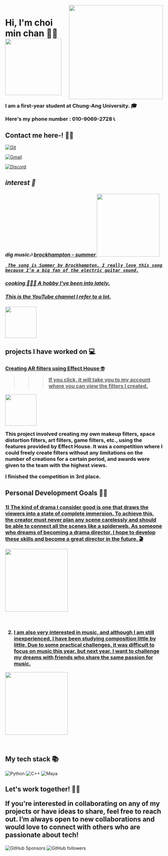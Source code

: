 <img align="right" src="https://www.cau.ac.kr/cau/img/about/ui1_a_1.png" width="300"/> 

<h1> Hi, I'm choi min chan 🙋🏻<img src="https://external-preview.redd.it/b3nJgB6P89t7Zdj0CiGdcn4v9MSC8RyPInxynuF26Ew.jpg?auto=webp&s=8211fa47b30c570dd7ab8a238989af87d6dd8893" height="180"></h1>
<h3>
  I am a first-year student at Chung-Ang University. 🎓
  
  Here's my phone number : 010-9069-2728 📞

</h3>
<h2> Contact me here-! 🤙🏻 </h2>
 
[![Git](https://img.shields.io/badge/-Git-F05032?style=for-the-badge&logo=git&logoColor=ffffff)](https://github.com/chan107)

[![Gmail](https://img.shields.io/badge/Gmail-red?style=for-the-badge&logo=gmail&logoColor=white)](mailto:min050924@gmail.com)


[![Discord](https://img.shields.io/discord/1191237524853641319?logo=discord&logoColor=white)](https://discord.gg/https://discord.gg/m3rjgYuh)

<p>
  <em>
    <h2>
      interest 🧐
    </h2>
   <h3>
    dig music🎶
      <a href="https://www.youtube.com/watch?v=p38xW-IjvOc">
       brockhampton - summer  <img src="https://i1.sndcdn.com/artworks-000306241173-oeq6eq-t500x500.jpg" height="200px" />
  
     The song is Summer by Brockhampton. I really love this song because I’m a big fan of the electric guitar sound.
  </h3>
 </em>
<em>
<h3>

 cooking 🧑🏻‍🍳
 <a href="https://www.youtube.com/@notorious_foodie">
A hobby I've been into lately.
<h4>
  This is the YouTube channel I refer to a lot.
</h4>
 

<img src="https://yt3.googleusercontent.com/ytc/AIdro_mjPOB8h-cMEZq3ctWbl3AHfCcNiO_vgr5Gym-NJAlDXJ4=s900-c-k-c0x00ffffff-no-rj" height="100px"/> </a>
</h3>
</em>
</em>
</p>


<h2>
 projects I have worked on 💻 
</h2>
<h3>
  <a href="https://www.tiktok.com/@hunmin0209?is_from_webapp=1&sender_device=pc">
    Creating AR filters using Effect House 🤓
    
    
  
>>> If you click, it will take you to my account where you can view the filters I created.
>>>
  <img src="https://encrypted-tbn0.gstatic.com/images?q=tbn:ANd9GcRnzB1xr0ZFTFxYuDse9TSOMZiUwGJ1w3ZSmA&s" height="100px"/> </a>
    
>>> 
This project involved creating my own makeup filters, space distortion filters, art filters, game filters, etc., using the features provided by Effect House. It was a competition where I could freely create filters without any limitations on the number of creations for a certain period, and awards were given to the team with the highest views.

I finished the competition in 3rd place.



 
</h3>

<h2>
  Personal Development Goals ✌🏻
</h2>
<h3>
  <a href="https://www.youtube.com/watch?v=F8bsJsGXYq0">
  1) The kind of drama I consider good is one that draws the viewers into a state of complete immersion. To achieve this, the creator must never plan any scene carelessly and should be able to connect all the scenes like a spiderweb. As someone who dreams of becoming a drama director, I hope to develop these skills and become a great director in the future. 🎬
    
    
  
  
  <img src="https://upload.wikimedia.org/wikipedia/en/0/0b/House_of_Cards_season_1.png" height="200px"/> </a>
</h3>
<br />

<h3>
   <a href="https://www.youtube.com/watch?v=HmAsUQEFYGI">

     
 2) I am also very interested in music, and although I am still inexperienced, I have been studying composition little by little. Due to some practical challenges, it was difficult to focus on music this year, but next year, I want to challenge my dreams with friends who share the same passion for music.


  <img src="https://i.scdn.co/image/ab67616d00001e027005885df706891a3c182a57" height="200px"/> </a>
</h3>

<br />
<h2> My tech stack 📚 </h2>


![Python](https://img.shields.io/badge/-Python-3776AB?style-for-the-badge&logo=python&logoColor=ffffff)
![C++](https://img.shields.io/badge/-C++-00599C?style-for-the-badge&logo=c%2B%2B&logoColor=ffffff)
![Maya](https://img.shields.io/badge/-Maya-000000?style-for-the-badge&logo=autodesk&logoColor=ffffff)





<h2>
  Let's work together! 🫶🏻

If you're interested in collaborating on any of my projects or have ideas to share, feel free to reach out. I’m always open to new collaborations and would love to connect with others who are passionate about tech!


</h2>



![GitHub Sponsors](https://img.shields.io/github/sponsors/chan107)
![GitHub followers](https://img.shields.io/github/followers/chan107)

